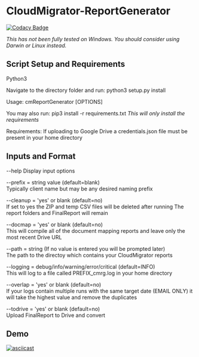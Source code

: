 # CloudMigrator-ReportGenerator
[![Codacy Badge](https://api.codacy.com/project/badge/Grade/db27982d6e9e4c1b9b2e565fb3ac2ba2)](https://www.codacy.com/manual/cloudkevin/CloudMigrator-ReportGenerator?utm_source=github.com&amp;utm_medium=referral&amp;utm_content=cloudkevin/CloudMigrator-ReportGenerator&amp;utm_campaign=Badge_Grade)

*This has not been fully tested on Windows. You should consider using Darwin or Linux instead.*
## Script Setup and Requirements

Python3

Navigate to the directory folder and run: python3 setup.py install

Usage: cmReportGenerator [OPTIONS]

You may also run: pip3 install -r requirements.txt
*This will only install the requirements*

Requirements: If uploading to Google Drive a credentials.json file must be present in your home directory

## Inputs and Format
--help
Display input options

--prefix = string value (default=blank)  
Typically client name but may be any desired naming prefix

--cleanup = 'yes' or blank (default=no)  
If set to yes the ZIP and temp CSV files will be deleted after running
The report folders and FinalReport will remain

--docmap = 'yes' or blank (default=no)  
This will compile all of the document mapping reports and leave only the most recent Drive URL

--path = string (If no value is entered you will be prompted later)  
The path to the directoy which contains your CloudMigrator reports

--logging = debug/info/warning/error/critical (default=INFO)  
This will log to a file called PREFIX_cmrg.log in your home directory

--overlap = 'yes' or blank (default=no)  
If your logs contain multiple runs with the same target date (EMAIL ONLY) it will take the highest value and remove the duplicates

--todrive = 'yes' or blank (default=no)  
Upload FinalReport to Drive and convert

## Demo
[![asciicast](https://asciinema.org/a/rTppzDBtRw1dVg33IFu4m0eyN.svg)](https://asciinema.org/a/rTppzDBtRw1dVg33IFu4m0eyN)
